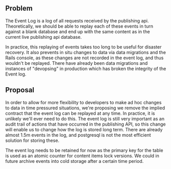 ## Problem

The Event Log is a log of all requests received by the publishing api. Theoretically, we should be able to replay each of these events in turn against a blank database and end up with the same content as in the current live publishing api database.

In practice, this replaying of events takes too long to be useful for disaster recovery. It also prevents in situ changes to data via data migrations and the Rails console, as these changes are not recorded in the event log, and thus wouldn't be replayed. There have already been data migrations and instances of "devopsing" in production which has broken the integrity of the Event log.

## Proposal

In order to allow for more flexibility to developers to make ad hoc changes to data in time pressured situations, we're proposing we remove the implied contract that the event log can be replayed at any time. In practice, it is unlikely we'll ever need to do this. The event log is still very important as an audit trail of actions that have occurred in the publishing API, so this change will enable us to change how the log is stored long term. There are already almost 1.5m events in the log, and postgresql is not the most efficient solution for storing these.

The event log needs to be retained for now as the primary key for the table is used as an atomic counter for content items lock versions. We could in future archive events into cold storage after a certain time period.

&nbsp;

&nbsp;

